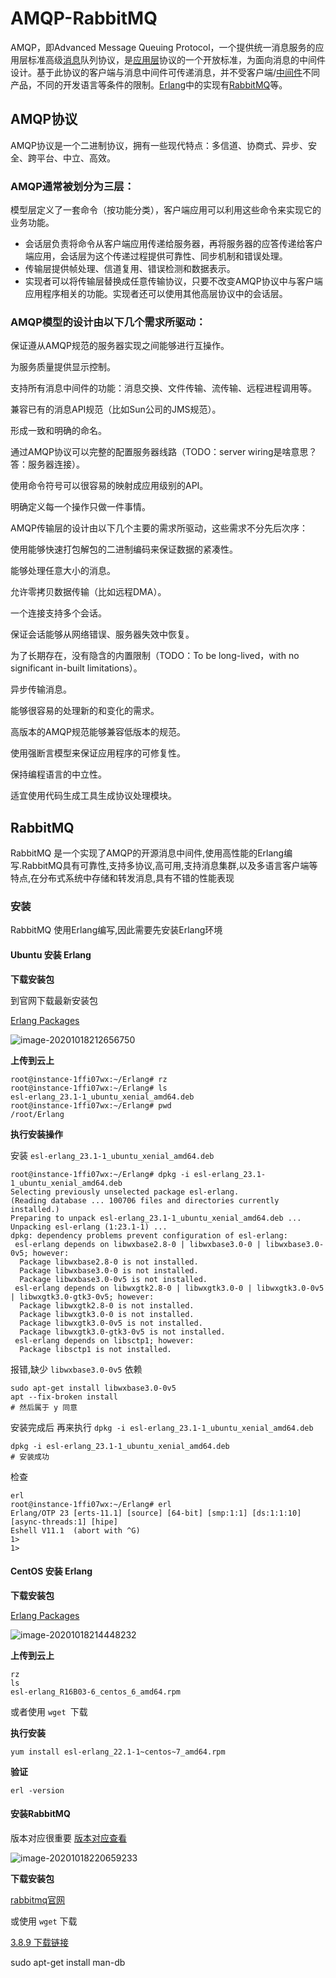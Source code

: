 # AMQP-RabbitMQ

AMQP，即Advanced Message Queuing Protocol，一个提供统一消息服务的应用层标准高级[消息](https://baike.baidu.com/item/消息/1619218)队列协议，是[应用层](https://baike.baidu.com/item/应用层/4329788)协议的一个开放标准，为面向消息的中间件设计。基于此协议的客户端与消息中间件可传递消息，并不受客户端/[中间件](https://baike.baidu.com/item/中间件/452240)不同产品，不同的开发语言等条件的限制。[Erlang](https://baike.baidu.com/item/Erlang)中的实现有[RabbitMQ](https://baike.baidu.com/item/RabbitMQ)等。

## AMQP协议

AMQP协议是一个二进制协议，拥有一些现代特点：多信道、协商式、异步、安全、跨平台、中立、高效。

### **AMQP通常被划分为三层：**

模型层定义了一套命令（按功能分类），客户端应用可以利用这些命令来实现它的业务功能。

-   会话层负责将命令从客户端应用传递给服务器，再将服务器的应答传递给客户端应用，会话层为这个传递过程提供可靠性、同步机制和错误处理。
-   传输层提供帧处理、信道复用、错误检测和数据表示。
-   实现者可以将传输层替换成任意传输协议，只要不改变AMQP协议中与客户端应用程序相关的功能。实现者还可以使用其他高层协议中的会话层。

### **AMQP模型的设计由以下几个需求所驱动：**

保证遵从AMQP规范的服务器实现之间能够进行互操作。

为服务质量提供显示控制。

支持所有消息中间件的功能：消息交换、文件传输、流传输、远程进程调用等。

兼容已有的消息API规范（比如Sun公司的JMS规范）。

形成一致和明确的命名。

通过AMQP协议可以完整的配置服务器线路（TODO：server wiring是啥意思？答：服务器连接）。

使用命令符号可以很容易的映射成应用级别的API。

明确定义每一个操作只做一件事情。

AMQP传输层的设计由以下几个主要的需求所驱动，这些需求不分先后次序：

使用能够快速打包解包的二进制编码来保证数据的紧凑性。

能够处理任意大小的消息。

允许零拷贝数据传输（比如远程DMA）。

一个连接支持多个会话。

保证会话能够从网络错误、服务器失效中恢复。

为了长期存在，没有隐含的内置限制（TODO：To be long-lived，with no significant in-built limitations）。

异步传输消息。

能够很容易的处理新的和变化的需求。

高版本的AMQP规范能够兼容低版本的规范。

使用强断言模型来保证应用程序的可修复性。

保持编程语言的中立性。

适宜使用代码生成工具生成协议处理模块。

## RabbitMQ

RabbitMQ 是一个实现了AMQP的开源消息中间件,使用高性能的Erlang编写.RabbitMQ具有可靠性,支持多协议,高可用,支持消息集群,以及多语言客户端等特点,在分布式系统中存储和转发消息,具有不错的性能表现

### 安装

RabbitMQ 使用Erlang编写,因此需要先安装Erlang环境

#### Ubuntu 安装 Erlang

**下载安装包**

到官网下载最新安装包

[Erlang Packages](https://www.erlang-solutions.com/resources/download.html)

![image-20201018212656750](AMQP-RabbitMQ.assets/image-20201018212656750.png)

**上传到云上**

```shell
root@instance-1ffi07wx:~/Erlang# rz 
root@instance-1ffi07wx:~/Erlang# ls
esl-erlang_23.1-1_ubuntu_xenial_amd64.deb
root@instance-1ffi07wx:~/Erlang# pwd
/root/Erlang
```

**执行安装操作**

安装 `esl-erlang_23.1-1_ubuntu_xenial_amd64.deb`

```shell
root@instance-1ffi07wx:~/Erlang# dpkg -i esl-erlang_23.1-1_ubuntu_xenial_amd64.deb 
Selecting previously unselected package esl-erlang.
(Reading database ... 100706 files and directories currently installed.)
Preparing to unpack esl-erlang_23.1-1_ubuntu_xenial_amd64.deb ...
Unpacking esl-erlang (1:23.1-1) ...
dpkg: dependency problems prevent configuration of esl-erlang:
 esl-erlang depends on libwxbase2.8-0 | libwxbase3.0-0 | libwxbase3.0-0v5; however:
  Package libwxbase2.8-0 is not installed.
  Package libwxbase3.0-0 is not installed.
  Package libwxbase3.0-0v5 is not installed.
 esl-erlang depends on libwxgtk2.8-0 | libwxgtk3.0-0 | libwxgtk3.0-0v5 | libwxgtk3.0-gtk3-0v5; however:
  Package libwxgtk2.8-0 is not installed.
  Package libwxgtk3.0-0 is not installed.
  Package libwxgtk3.0-0v5 is not installed.
  Package libwxgtk3.0-gtk3-0v5 is not installed.
 esl-erlang depends on libsctp1; however:
  Package libsctp1 is not installed.

```

报错,缺少 `libwxbase3.0-0v5` 依赖

```
sudo apt-get install libwxbase3.0-0v5
apt --fix-broken install
# 然后属于 y 同意
```

安装完成后 再来执行 `dpkg -i esl-erlang_23.1-1_ubuntu_xenial_amd64.deb`

```shell
dpkg -i esl-erlang_23.1-1_ubuntu_xenial_amd64.deb
# 安装成功
```

检查

```shell
erl
root@instance-1ffi07wx:~/Erlang# erl
Erlang/OTP 23 [erts-11.1] [source] [64-bit] [smp:1:1] [ds:1:1:10] [async-threads:1] [hipe]
Eshell V11.1  (abort with ^G)
1> 
1> 

```

####  CentOS 安装 Erlang

**下载安装包**

[Erlang Packages](https://www.erlang-solutions.com/resources/download.html)

![image-20201018214448232](AMQP-RabbitMQ.assets/image-20201018214448232.png)

**上传到云上**

```
rz
ls
esl-erlang_R16B03-6_centos_6_amd64.rpm
```

或者使用 `wget `下载

**执行安装**

```
yum install esl-erlang_22.1-1~centos~7_amd64.rpm
```

**验证**

```
erl -version
```

#### 安装RabbitMQ

版本对应很重要 [版本对应查看](https://www.rabbitmq.com/which-erlang.html)

![image-20201018220659233](AMQP-RabbitMQ.assets/image-20201018220659233.png)

**下载安装包**

[rabbitmq官网](https://www.rabbitmq.com/download.html)

或使用 `wget` 下载

[3.8.9 下载链接 ](https://github.com/rabbitmq/rabbitmq-server/releases/download/v3.8.9/rabbitmq-server_3.8.9-1_all.deb)

sudo apt-get install man-db





